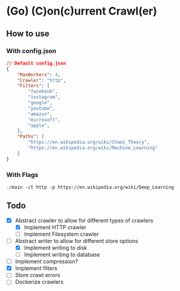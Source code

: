 # (Go) (C)on(c)urrent Crawl(er)

## How to use

### With config.json

```JSON
// Default config.json
{
	"MaxWorkers": 4,
	"Crawler": "http",
	"Filters": [
		"facebook",
		"instagram",
		"google",
		"youtube",
		"amazon",
		"microsoft",
		"apple",
	],
	"Paths": [
		"https://en.wikipedia.org/wiki/Chaos_Theory",
		"https://en.wikipedia.org/wiki/Machine_Learning"
	]
}
```

### With Flags

```./main -ct http -p https://en.wikipedia.org/wiki/Deep_Learning```

## Todo
* [X] Abstract crawler to allow for different types of crawlers 
	* [X] Implement HTTP crawler
	* [ ] Implement Filesystem crawler
* [ ] Abstract writer to allow for different store options
	* [X] Implement writing to disk
	* [ ] Implement writing to database
* [ ] Implement compression?
* [X] Implement filters
* [ ] Store crawl errors
* [ ] Dockerize crawlers